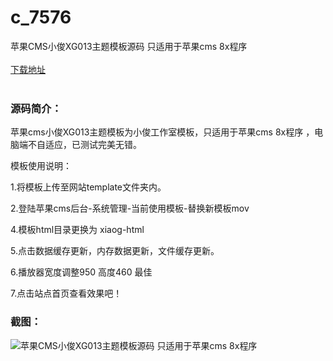 # c_7576
苹果CMS小俊XG013主题模板源码 只适用于苹果cms 8x程序
<br/></br>
[下载地址](https://www.uuid2.com/7576.html "下载地址")
<br/></br>
<h3>源码简介：</h3>
<p>苹果cms小俊XG013主题模板为小俊工作室模板，只适用于苹果cms 8x程序 ，电脑端不自适应，已测试完美无错。<p>
<p>模板使用说明：<p>
<p>1.将模板上传至网站template文件夹内。<p>
<p>2.登陆苹果cms后台-系统管理-当前使用模板-替换新模板mov<p>
<p>4.模板html目录更换为 xiaog-html<p>
<p>5.点击数据缓存更新，内存数据更新，文件缓存更新。<p>
<p>6.播放器宽度调整950 高度460 最佳<p>
<p>7.点击站点首页查看效果吧！<p>
<h3>截图：</h3>
<img src="https://www.uuid2.com/wp-content/uploads/img/uimage/81481636352646.jpg" alt="苹果CMS小俊XG013主题模板源码 只适用于苹果cms 8x程序">
